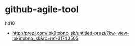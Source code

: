 github-agile-tool
=================

hd10

- http://prezi.com/lbk9txbno_sk/untitled-prezi/?kw=view-lbk9txbno_sk&rc=ref-31743505
